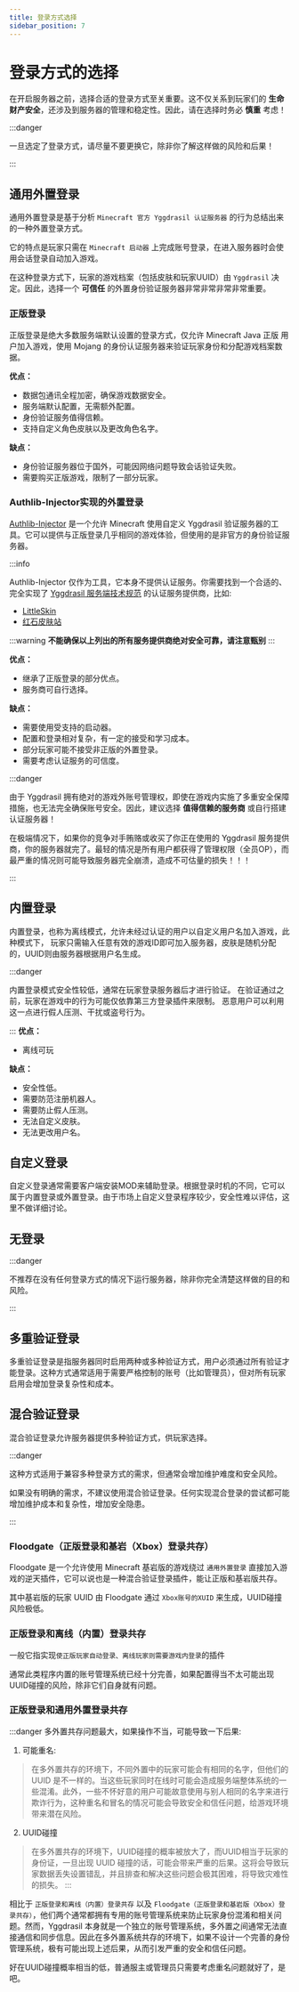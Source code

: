 ```yaml
---
title: 登录方式选择
sidebar_position: 7
---
```


# 登录方式的选择

在开启服务器之前，选择合适的登录方式至关重要。这不仅关系到玩家们的 **生命财产安全**，还涉及到服务器的管理和稳定性。因此，请在选择时务必 **慎重** 考虑！

:::danger

一旦选定了登录方式，请尽量不要更换它，除非你了解这样做的风险和后果！

:::

## 通用外置登录

通用外置登录是基于分析 `Minecraft 官方 Yggdrasil 认证服务器` 的行为总结出来的一种外置登录方式。

它的特点是玩家只需在 `Minecraft 启动器` 上完成账号登录，在进入服务器时会使用会话登录自动加入游戏。


在这种登录方式下，玩家的游戏档案（包括皮肤和玩家UUID）由 `Yggdrasil` 决定。因此，选择一个 **可信任** 的外置身份验证服务器非常非常非常非常重要。

### 正版登录

正版登录是绝大多数服务端默认设置的登录方式，仅允许 Minecraft Java 正版 用户加入游戏，使用 Mojang 的身份认证服务器来验证玩家身份和分配游戏档案数据。

**优点：**

  * 数据包通讯全程加密，确保游戏数据安全。
  * 服务端默认配置，无需额外配置。
  * 身份验证服务值得信赖。
  * 支持自定义角色皮肤以及更改角色名字。

**缺点：**

  * 身份验证服务器位于国外，可能因网络问题导致会话验证失败。
  * 需要购买正版游戏，限制了一部分玩家。

### Authlib-Injector实现的外置登录

[Authlib-Injector](https://github.com/yushijinhun/authlib-injector) 是一个允许 Minecraft 使用自定义 Yggdrasil 验证服务器的工具。它可以提供与正版登录几乎相同的游戏体验，但使用的是非官方的身份验证服务器。

:::info

Authlib-Injector 仅作为工具，它本身不提供认证服务。你需要找到一个合适的、完全实现了 [Yggdrasil 服务端技术规范](https://github.com/yushijinhun/authlib-injector/wiki/Yggdrasil-%E6%9C%8D%E5%8A%A1%E7%AB%AF%E6%8A%80%E6%9C%AF%E8%A7%84%E8%8C%83) 的认证服务提供商，比如:
  * [LittleSkin](https://littleskin.cn/)
  * [红石皮肤站](https://mcskin.com.cn/)


:::warning
**不能确保以上列出的所有服务提供商绝对安全可靠，请注意甄别**
:::

**优点：**
  * 继承了正版登录的部分优点。
  * 服务商可自行选择。

**缺点：**
  * 需要使用受支持的启动器。
  * 配置和登录相对复杂，有一定的接受和学习成本。
  * 部分玩家可能不接受非正版的外置登录。
  * 需要考虑认证服务的可信度。

:::danger

由于 Yggdrasil 拥有绝对的游戏外账号管理权，即使在游戏内实施了多重安全保障措施，也无法完全确保账号安全。因此，建议选择 **值得信赖的服务商** 或自行搭建认证服务器！

在极端情况下，如果你的竞争对手贿赂或收买了你正在使用的 Yggdrasil 服务提供商，你的服务器就完了。最轻的情况是所有用户都获得了管理权限（全员OP），而最严重的情况则可能导致服务器完全崩溃，造成不可估量的损失！！！

:::

## 内置登录

内置登录，也称为离线模式，允许未经过认证的用户以自定义用户名加入游戏，此种模式下，
玩家只需输入任意有效的游戏ID即可加入服务器，皮肤是随机分配的，UUID则由服务器根据用户名生成。

:::danger

内置登录模式安全性较低，通常在玩家登录服务器后才进行验证。
在验证通过之前，玩家在游戏中的行为可能仅依靠第三方登录插件来限制。
恶意用户可以利用这一点进行假人压测、干扰或盗号行为。

:::
**优点：**
  * 离线可玩

**缺点：**
  * 安全性低。
  * 需要防范注册机器人。
  * 需要防止假人压测。
  * 无法自定义皮肤。
  * 无法更改用户名。

## 自定义登录

自定义登录通常需要客户端安装MOD来辅助登录。根据登录时机的不同，它可以属于内置登录或外置登录。由于市场上自定义登录程序较少，安全性难以评估，这里不做详细讨论。

## 无登录

:::danger

不推荐在没有任何登录方式的情况下运行服务器，除非你完全清楚这样做的目的和风险。

:::

## 多重验证登录

多重验证登录是指服务器同时启用两种或多种验证方式，用户必须通过所有验证才能登录。这种方式通常适用于需要严格控制的账号（比如管理员），但对所有玩家启用会增加登录复杂性和成本。

## 混合验证登录

混合验证登录允许服务器提供多种验证方式，供玩家选择。

:::danger

这种方式适用于兼容多种登录方式的需求，但通常会增加维护难度和安全风险。

如果没有明确的需求，不建议使用混合验证登录。任何实现混合登录的尝试都可能增加维护成本和复杂性，增加安全隐患。

:::

### Floodgate（正版登录和基岩（Xbox）登录共存）

Floodgate 是一个允许使用 Minecraft 基岩版的游戏绕过 `通用外置登录` 直接加入游戏的逆天插件，它可以说也是一种混合验证登录插件，能让正版和基岩版共存。

其中基岩版的玩家 UUID 由 Floodgate 通过 `Xbox账号的XUID` 来生成，UUID碰撞风险极低。

### 正版登录和离线（内置）登录共存

一般它指实现`使正版玩家自动登录、离线玩家则需要游戏内登录`的插件

通常此类程序内置的账号管理系统已经十分完善，如果配置得当不太可能出现UUID碰撞的风险，除非它们自身就有问题。

### 正版登录和通用外置登录共存

:::danger
多外置共存问题最大，如果操作不当，可能导致一下后果:
1. 可能重名:
> 在多外置共存的环境下，不同外置中的玩家可能会有相同的名字，但他们的 UUID 是不一样的。当这些玩家同时在线时可能会造成服务端整体系统的一些混淆。此外，一些不怀好意的用户可能故意使用与别人相同的名字来进行欺诈行为，这种重名和冒名的情况可能会导致安全和信任问题，给游戏环境带来潜在风险。

2. UUID碰撞
> 在多外置共存的环境下，UUID碰撞的概率被放大了，而UUID相当于玩家的身份证，一旦出现 UUID 碰撞的话，可能会带来严重的后果。这将会导致玩家数据丢失设置错乱，并且排查和解决这些问题会极其困难，将导致灾难性的损失。
:::

相比于 `正版登录和离线（内置）登录共存` 以及 `Floodgate（正版登录和基岩版（Xbox）登录共存）`，他们两个通常都拥有专用的账号管理系统来防止玩家身份混淆和相关问题。然而，Yggdrasil 本身就是一个独立的账号管理系统，多外置之间通常无法直接通信和同步信息。因此在多外置系统共存的环境下，如果不设计一个完善的身份管理系统，极有可能出现上述后果，从而引发严重的安全和信任问题。

好在UUID碰撞概率相当的低，普通服主或管理员只需要考虑重名问题就好了，是吧。
